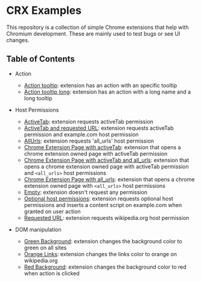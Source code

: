 # CRX Examples

This repository is a collection of simple Chrome extensions that help with
Chromium development. These are mainly used to test bugs or see UI changes.

## Table of Contents

* Action
  * [Action tooltip](action-tooltip/): extension has an action with an specific
  tooltip
  * [Action tooltip long](action-tooltip-long/): extension has an action with a long name and a long tooltip

* Host Permissions
  * [ActiveTab](activetab/): extension requests activeTab permission
  * [ActiveTab and requested URL](activetab-and-requested-url/): extension requests activeTab permission and example.com host permission
  * [AllUrls](allurls/): extension requests 'all_urls' host permission
  * [Chrome Extension Page with activeTab](chrome-extension-page-activetab): extension that opens a chrome extension owned page with activeTab permission
  * [Chrome Extension Page with activeTab and all_urls](chrome-extension-page-activetab-allurls): extension that opens a chrome extension owned page with activeTab permission and `<all_urls>` host permissions
  * [Chrome Extension Page with all_urls](chrome-extension-page-allurls): extension that opens a chrome extension owned page with `<all_urls>` host permissions
  * [Empty](empty/): extension doesn't request any permission
  * [Optional host permissions](optional-host-permissions/): extension requests optional host permissions and inserts a content script on example.com when granted on user action
  * [Requested URL](requested-url/): extension requests wikipedia.org host permission

* DOM manipulation
  * [Green Background](green-background-allsites/): extension changes the background color to green on all sites
  * [Orange Links](orange-links=requestedsite/): extension changes the links color to orange on wikipedia.org
  * [Red Background](red-background-activetab/): extension changes the background color to red when action is clicked
